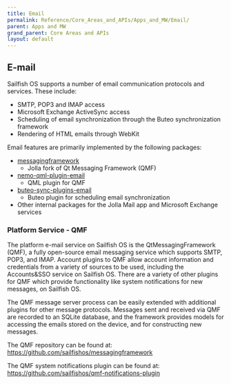 ```yaml
---
title: Email
permalink: Reference/Core_Areas_and_APIs/Apps_and_MW/Email/
parent: Apps and MW
grand_parent: Core Areas and APIs
layout: default
---
```


## E-mail

Sailfish OS supports a number of email communication protocols and
services. These include:

  - SMTP, POP3 and IMAP access
  - Microsoft Exchange ActiveSync access
  - Scheduling of email synchronization through the Buteo
    synchronization framework
  - Rendering of HTML emails through WebKit

Email features are primarily implemented by the following packages:

  - [messagingframework](https://github.com/sailfishos/messagingframework)
    - Jolla fork of Qt Messaging Framework (QMF)
  - [nemo-qml-plugin-email](https://github.com/sailfishos/nemo-qml-plugin-email)
    - QML plugin for QMF
  - [buteo-sync-plugins-email](https://github.com/sailfishos/buteo-sync-plugins-email)
    - Buteo plugin for scheduling email synchronization
  - Other internal packages for the Jolla Mail app and Microsoft
    Exchange services

### Platform Service - QMF

The platform e-mail service on Sailfish OS is the QtMessagingFramework
(QMF), a fully open-source email messaging service which supports SMTP,
POP3, and IMAP. Account plugins to QMF allow account information and
credentials from a variety of sources to be used, including the
Accounts\&SSO service on Sailfish OS. There are a variety of other
plugins for QMF which provide functionality like system notifications
for new messages, on Sailfish OS.

The QMF message server process can be easily extended with additional
plugins for other message protocols. Messages sent and received via QMF
are recorded to an SQLite database, and the framework provides models
for accessing the emails stored on the device, and for constructing new
messages.

The QMF repository can be found at:
<https://github.com/sailfishos/messagingframework>

The QMF system notifications plugin can be found at:
<https://github.com/sailfishos/qmf-notifications-plugin>
